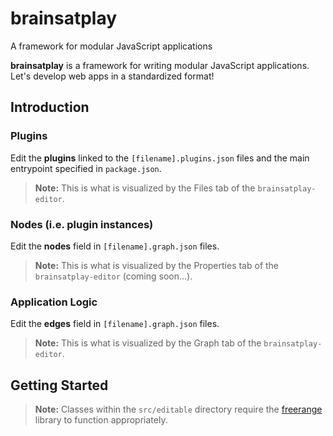 # brainsatplay
A framework for modular JavaScript applications

**brainsatplay** is a framework for writing modular JavaScript applications. Let's develop web apps in a standardized format!

## Introduction
### Plugins
Edit the **plugins** linked to the `[filename].plugins.json` files and the main entrypoint specified in `package.json`.  

> **Note:** This is what is visualized by the Files tab of the `brainsatplay-editor`.

### Nodes (i.e. plugin instances)
Edit the **nodes** field in `[filename].graph.json` files.

> **Note:** This is what is visualized by the Properties tab of the `brainsatplay-editor` (coming soon...).

### Application Logic
Edit the **edges** field in `[filename].graph.json` files.

> **Note:** This is what is visualized by the Graph tab of the `brainsatplay-editor`.

## Getting Started 
> **Note:** Classes within the `src/editable` directory require the [freerange](https://github.com/brainsatplay/freerange) library to function appropriately.